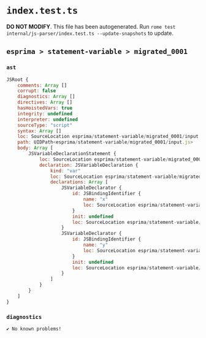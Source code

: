 # `index.test.ts`

**DO NOT MODIFY**. This file has been autogenerated. Run `rome test internal/js-parser/index.test.ts --update-snapshots` to update.

## `esprima > statement-variable > migrated_0001`

### `ast`

```javascript
JSRoot {
	comments: Array []
	corrupt: false
	diagnostics: Array []
	directives: Array []
	hasHoistedVars: true
	integrity: undefined
	interpreter: undefined
	sourceType: "script"
	syntax: Array []
	loc: SourceLocation esprima/statement-variable/migrated_0001/input.js 1:0-2:0
	path: UIDPath<esprima/statement-variable/migrated_0001/input.js>
	body: Array [
		JSVariableDeclarationStatement {
			loc: SourceLocation esprima/statement-variable/migrated_0001/input.js 1:0-1:9
			declaration: JSVariableDeclaration {
				kind: "var"
				loc: SourceLocation esprima/statement-variable/migrated_0001/input.js 1:0-1:9
				declarations: Array [
					JSVariableDeclarator {
						id: JSBindingIdentifier {
							name: "x"
							loc: SourceLocation esprima/statement-variable/migrated_0001/input.js 1:4-1:5 (x)
						}
						init: undefined
						loc: SourceLocation esprima/statement-variable/migrated_0001/input.js 1:4-1:5
					}
					JSVariableDeclarator {
						id: JSBindingIdentifier {
							name: "y"
							loc: SourceLocation esprima/statement-variable/migrated_0001/input.js 1:7-1:8 (y)
						}
						init: undefined
						loc: SourceLocation esprima/statement-variable/migrated_0001/input.js 1:7-1:8
					}
				]
			}
		}
	]
}
```

### `diagnostics`

```
✔ No known problems!

```
